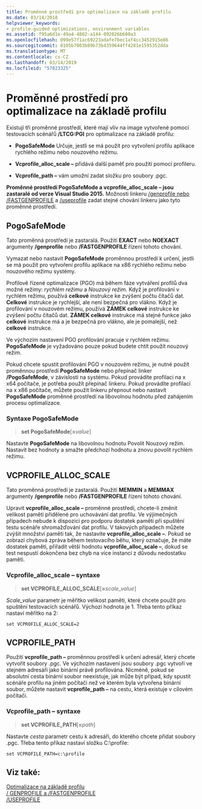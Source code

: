 ```yaml
---
title: Proměnné prostředí pro optimalizace na základě profilu
ms.date: 03/14/2018
helpviewer_keywords:
- profile-guided optimizations, environment variables
ms.assetid: f95a6d1e-49a4-4802-a144-092026b600a3
ms.openlocfilehash: 099e57f1ac69223adafe7bec1af4cc3452915e86
ms.sourcegitcommit: 8105b7003b89b73b4359644ff4281e1595352dda
ms.translationtype: MT
ms.contentlocale: cs-CZ
ms.lasthandoff: 03/14/2019
ms.locfileid: "57823325"
---
```

# <a name="environment-variables-for-profile-guided-optimizations"></a>Proměnné prostředí pro optimalizace na základě profilu

Existují tři proměnné prostředí, které mají vliv na image vytvořené pomocí testovacích scénářů **/LTCG:PGI** pro optimalizace na základě profilu:

- **PogoSafeMode** Určuje, jestli se má použít pro vytvoření profilu aplikace rychlého režimu nebo nouzového režimu.

- **Vcprofile_alloc_scale –** přidává další paměť pro použití pomocí profileru.

- **Vcprofile_path –** vám umožní zadat složku pro soubory .pgc.

**Proměnné prostředí PogoSafeMode a vcprofile_alloc_scale – jsou zastaralé od verze Visual Studio 2015.** Možnosti linkeru [/genprofile nebo /FASTGENPROFILE](reference/genprofile-fastgenprofile-generate-profiling-instrumented-build.md) a [/useprofile](reference/useprofile.md) zadat stejné chování linkeru jako tyto proměnné prostředí.

## <a name="pogosafemode"></a>PogoSafeMode

Tato proměnná prostředí je zastaralá. Použití **EXACT** nebo **NOEXACT** argumenty **/genprofile** nebo **/FASTGENPROFILE** řízení tohoto chování.

Vymazat nebo nastavit **PogoSafeMode** proměnnou prostředí k určení, jestli se má použít pro vytvoření profilu aplikace na x86 rychlého režimu nebo nouzového režimu systémy.

Profilově řízené optimalizace (PGO) má během fáze vytváření profilů dva možné režimy: *rychlém režimu* a *Nouzový režim*. Když je profilování v rychlém režimu, používá **celkové** instrukce ke zvýšení počtu čítačů dat. **Celkové** instrukce je rychlejší, ale není bezpečná pro vlákno. Když je profilování v nouzovém režimu, používá **ZÁMEK celkové** instrukce ke zvýšení počtu čítačů dat. **ZÁMEK celkové** instrukce má stejné funkce jako **celkové** instrukce má a je bezpečná pro vlákno, ale je pomalejší, než **celkové** instrukce.

Ve výchozím nastavení PGO profilování pracuje v rychlém režimu. **PogoSafeMode** je vyžadováno pouze pokud budete chtít použít nouzový režim.

Pokud chcete spustit profilování PGO v nouzovém režimu, je nutné použít proměnnou prostředí **PogoSafeMode** nebo přepínač linker **/PogoSafeMode**, v závislosti na systému. Pokud provádíte profilaci na x x64 počítače, je potřeba použít přepínač linkeru. Pokud provádíte profilaci na x x86 počítače, můžete použít linkeru přepnout nebo nastavit **PogoSafeMode** proměnné prostředí na libovolnou hodnotu před zahájením procesu optimalizace.

### <a name="pogosafemode-syntax"></a>Syntaxe PogoSafeMode

> **set PogoSafeMode**[**=**_value_]

Nastavte **PogoSafeMode** na libovolnou hodnotu Povolit Nouzový režim. Nastavit bez hodnoty a smažte předchozí hodnotu a znovu povolit rychlém režimu.

## <a name="vcprofileallocscale"></a>VCPROFILE_ALLOC_SCALE

Tato proměnná prostředí je zastaralá. Použití **MEMMIN** a **MEMMAX** argumenty **/genprofile** nebo **/FASTGENPROFILE** řízení tohoto chování.

Upravit **vcprofile_alloc_scale –** proměnné prostředí, chcete-li změnit velikost paměti přidělené pro uchovávání dat profilu. Ve výjimečných případech nebude k dispozici pro podporu dostatek paměti při spuštění testu scénáře shromažďování dat profilu. V takových případech můžete zvýšit množství paměti tak, že nastavíte **vcprofile_alloc_scale –**. Pokud se zobrazí chybová zpráva během testovacího běhu, který označuje, že máte dostatek paměti, přiřadit větší hodnotu **vcprofile_alloc_scale –**, dokud se test nespustí dokončena bez chyb na více instancí z důvodu nedostatku paměti.

### <a name="vcprofileallocscale-syntax"></a>Vcprofile_alloc_scale – syntaxe

> **set VCPROFILE_ALLOC_SCALE**[__=__*scale_value*]

*Scale_value* parametr je měřítko velikost paměti, které chcete použít pro spuštění testovacích scénářů.  Výchozí hodnota je 1. Třeba tento příkaz nastaví měřítko na 2:

`set VCPROFILE_ALLOC_SCALE=2`

## <a name="vcprofilepath"></a>VCPROFILE_PATH

Použití **vcprofile_path –** proměnnou prostředí k určení adresář, který chcete vytvořit soubory .pgc. Ve výchozím nastavení jsou soubory .pgc vytvoří ve stejném adresáři jako binární právě profilována. Nicméně, pokud se absolutní cesta binární soubor neexistuje, jak může být případ, kdy spustit scénáře profilu na jiném počítači než ve kterém byla vytvořena binární soubor, můžete nastavit **vcprofile_path –** na cestu, která existuje v cílovém počítači.

### <a name="vcprofilepath-syntax"></a>Vcprofile_path – syntaxe

> **set VCPROFILE_PATH**[**=**_path_]

Nastavte *cesta* parametr cestu k adresáři, do kterého chcete přidat soubory .pgc. Třeba tento příkaz nastaví složku C:\profile:

`set VCPROFILE_PATH=c:\profile`

## <a name="see-also"></a>Viz také:

[Optimalizace na základě profilu](profile-guided-optimizations.md)<br/>
[/ GENPROFILE a /FASTGENPROFILE](reference/genprofile-fastgenprofile-generate-profiling-instrumented-build.md)<br/>
[/USEPROFILE](reference/useprofile.md)<br/>
